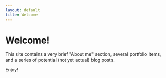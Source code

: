 ```yaml
---
layout: default
title: Welcome
---
```


Welcome!
===

This site contains a very brief "About me" section, several portfolio items, and a series of potential (not yet actual) blog posts.

Enjoy!

